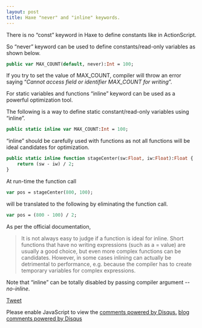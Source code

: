 ```yaml
---
layout: post
title: Haxe "never" and "inline" keywords.
---
```


There is no “const” keyword in Haxe to define constants like in ActionScript.

So “never” keyword can be used to define constants/read-only variables as shown below.

```haxe
public var MAX_COUNT(default, never):Int = 100;
```
If you try to set the value of MAX_COUNT, compiler will throw an error saying “_Cannot access field or identifier MAX_COUNT for writing_”.

For static variables and functions “inline” keyword can be used as a powerful optimization tool.
	
The following is a way to define static constant/read-only variables using “inline”.

```haxe
public static inline var MAX_COUNT:Int = 100;
```

“inline” should be carefully used with functions as not all functions will be ideal candidates for optimization.

```haxe
public static inline function stageCenter(sw:Float, iw:Float):Float {
    return (sw - iw) / 2;
}
```

At run-time the function call

```haxe
var pos = stageCenter(800, 100);
```

will be translated to the following by eliminating the function call.

```haxe
var pos = (800 - 100) / 2;
```

As per the official documentation,

  > It is not always easy to judge if a function is ideal for inline. Short functions that have no writing expressions (such as a = value) are usually a good choice, but even more complex functions can be candidates. However, in some cases inlining can actually be detrimental to performance, e.g. because the compiler has to create temporary variables for complex expressions.

Note that “inline” can be totally disabled by passing compiler argument _--no-inline_.

<a href="https://twitter.com/share" class="twitter-share-button" data-via="adireddy">Tweet</a>
<script>!function(d,s,id){var js,fjs=d.getElementsByTagName(s)[0];if(!d.getElementById(id)){js=d.createElement(s);js.id=id;js.src="//platform.twitter.com/widgets.js";fjs.parentNode.insertBefore(js,fjs);}}(document,"script","twitter-wjs");</script>

<div id="disqus_thread"></div>
<script type="text/javascript">
    var disqus_shortname = 'adireddy';
    var disqus_url = 'http://adireddy.github.io{{ page.url }}';

    (function() {
        var dsq = document.createElement('script'); dsq.type = 'text/javascript'; dsq.async = true;
        dsq.src = 'http://' + disqus_shortname + '.disqus.com/embed.js';
        (document.getElementsByTagName('head')[0] || document.getElementsByTagName('body')[0]).appendChild(dsq);
    })();
</script>
<noscript>Please enable JavaScript to view the <a href="http://disqus.com/?ref_noscript">comments powered by Disqus.</a></noscript>
<a href="http://disqus.com" class="dsq-brlink">blog comments powered by <span class="logo-disqus">Disqus</span></a>